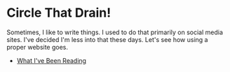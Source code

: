 Circle That Drain!
==================
Sometimes, I like to write things. I used to do that primarily on social media sites. I've decided I'm less into that these days. Let's see how using a proper website goes.

- [What I've Been Reading](reading/index)
